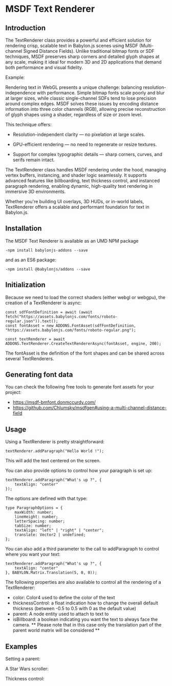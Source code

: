 # MSDF Text Renderer

## Introduction
The TextRenderer class provides a powerful and efficient solution for rendering crisp, scalable text in Babylon.js scenes using MSDF (Multi-channel Signed Distance Fields). Unlike traditional bitmap fonts or SDF techniques, MSDF preserves sharp corners and detailed glyph shapes at any scale, making it ideal for modern 3D and 2D applications that demand both performance and visual fidelity.

Example:

<Playground id="#6RLCWP#16" title="TextRenderer example" description="Example of using a TextRenderer"/>

Rendering text in WebGL presents a unique challenge: balancing resolution-independence with performance. Simple bitmap fonts scale poorly and blur at larger sizes, while classic single-channel SDFs tend to lose precision around complex edges. MSDF solves these issues by encoding distance information into three color channels (RGB), allowing precise reconstruction of glyph shapes using a shader, regardless of size or zoom level.

This technique offers:

* Resolution-independent clarity — no pixelation at large scales.

* GPU-efficient rendering — no need to regenerate or resize textures.

* Support for complex typographic details — sharp corners, curves, and serifs remain intact.

The TextRenderer class handles MSDF rendering under the hood, managing vertex buffers, instancing, and shader logic seamlessly. It supports advanced features like billboarding, text thickness control, and instanced paragraph rendering, enabling dynamic, high-quality text rendering in immersive 3D environments.

Whether you're building UI overlays, 3D HUDs, or in-world labels, TextRenderer offers a scalable and performant foundation for text in Babylon.js.

## Installation

The MSDF Text Renderer is available as an UMD NPM package

```shell
-npm install babylonjs-addons --save
```

and as an ES6 package:

```shell
-npm install @babylonjs/addons --save
```

## Initialization

Because we need to load the correct shaders (either webgl or webgpu), the creation of a TextRenderer is async:

```
const sdfFontDefinition = await (await fetch("https://assets.babylonjs.com/fonts/roboto-regular.json")).text();
const fontAsset = new ADDONS.FontAsset(sdfFontDefinition, "https://assets.babylonjs.com/fonts/roboto-regular.png");

const textRenderer = await ADDONS.TextRenderer.CreateTextRendererAsync(fontAsset, engine, 200);
```

The fontAsset is the definition of the font shapes and can be shared across several TextRenderers.

## Generating font data

You can check the following free tools to generate font assets for your project:

* https://msdf-bmfont.donmccurdy.com/
* https://github.com/Chlumsky/msdfgen#using-a-multi-channel-distance-field

## Usage

Using a TextRenderer is pretty straightforward:

```
textRenderer.addParagraph("Hello World !");
```

This will add the text centered on the screen.

You can also provide options to control how your paragraph is set up:

```
textRenderer.addParagraph("What's up ?", {
    textAlign: "center"
});
```

The options are defined with that type:

```
type ParagraphOptions = {
    maxWidth: number;
    lineHeight: number;
    letterSpacing: number;
    tabSize: number;
    textAlign: "left" | "right" | "center";
    translate: Vector2 | undefined;
};
```

You can also add a third parameter to the call to addParagraph to control where you want your text:

```
textRenderer.addParagraph("What's up ?", {
    textAlign: "center"
}, BABYLON.Matrix.Translation(5, 0, 0));
```

The following properties are also available to control all the rendering of a TextRenderer:

* color: Color4 used to define the color of the text
* thicknessControl: a float indication how to change the overall default thickness (between -0.5 to 0.5 with 0 as the default value)
* parent: A node entity used to attach to text to
* isBillboard: a boolean indicating you want the text to always face the camera. ** Please note that in this case only the translation part of the parent world matrix will be considered **


## Examples

Setting a parent:

<Playground id="#6RLCWP#21" title="TextRenderer" description="Setting a parent"/>

A Star Wars scroller:

<Playground id="#6RLCWP#29" title="TextRenderer" description="Star Wars scroller"/>

Thickness control:

<Playground id="#IABMEZ#3" title="TextRenderer" description="Thickness control"/>
